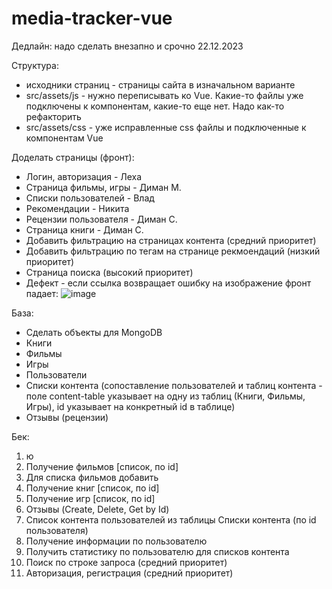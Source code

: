 # media-tracker-vue
Дедлайн: надо сделать внезапно и срочно 22.12.2023

Структура:
- исходники страниц - страницы сайта в изначальном варианте
- src/assets/js - нужно переписывать ко Vue. Какие-то файлы уже подключены к компонентам, какие-то еще нет. 
Надо как-то рефакторить
- src/assets/css - уже исправленные css файлы и подключенные к компонентам Vue


Доделать страницы (фронт):
 - Логин, авторизация - Леха
 - Страница фильмы, игры - Диман М.
 - Списки пользователей - Влад
 - Рекомендации - Никита 
 - Рецензии пользователя - Диман С.
 - Страница книги - Диман С.
 - Добавить фильтрацию на страницах контента (средний приоритет)
 - Добавить фильтрацию по тегам на странице рекмоендаций (низкий приоритет)
 - Страница поиска (высокий приоритет)
- Дефект - если ссылка возвращает ошибку на изображение фронт падает:
![image](https://github.com/RedRad1sh/media-tracker-vue/assets/52159149/9d82e5ff-2b25-49fc-8c54-0a965d77cd63)

База:
 - Сделать объекты для MongoDB
  - Книги
  - Фильмы
  - Игры
  - Пользователи
  - Списки контента (сопоставление пользователей и таблиц контента - поле content-table указывает на одну из таблиц (Книги, Фильмы, Игры), id указывает на конкретный id в таблице)
  - Отзывы (рецензии)

Бек:
1. ю
2. Получение фильмов [список, по id]
3. Для списка фильмов добавить
4. Получение книг [список, по id]
5. Получение игр [список, по id]
6. Отзывы (Create, Delete, Get by Id)
7. Список контента пользователей из таблицы Списки контента (по id пользователя)
8. Получение информации по пользователю
9. Получить статистику по пользователю для списков контента
10. Поиск по строке запроса (средний приоритет)
11. Авторизация, регистрация (средний приоритет)


